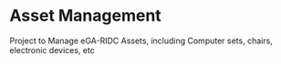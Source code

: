 # Asset Management

Project to Manage eGA-RIDC Assets, including Computer sets, chairs, electronic devices, etc